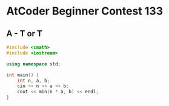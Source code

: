 # AtCoder Beginner Contest 133
## A - T or T
```cpp
#include <cmath>
#include <iostream>

using namespace std;

int main() {
    int n, a, b;
    cin >> n >> a >> b;
    cout << min(n * a, b) << endl;
}
```
